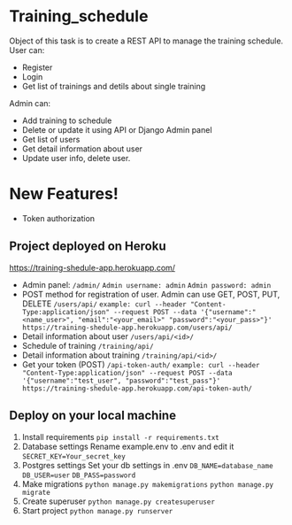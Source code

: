 # Training_schedule

Object of this task is to create a REST API to manage the training schedule.
User can:
  - Register
  - Login
  - Get list of trainings and detils about single training

Admin can:
  - Add training to schedule
  - Delete or update it using API or Django Admin panel
  - Get list of users
  - Get detail information about user
  - Update user info, delete user.
 
# New Features!

  - Token authorization
  
## Project deployed on Heroku
https://training-shedule-app.herokuapp.com/
 - Admin panel: 
 `/admin/`
`Admin username: admin`
`Admin password: admin`
 - POST method for registration of user. Admin can use GET, POST, PUT, DELETE
 `/users/api/`
`example: curl --header "Content-Type:application/json" --request POST --data '{"username":"<name_user>", "email":"<your_email>" "password":"<your_pass>"}' https://training-shedule-app.herokuapp.com/users/api/ `
 - Detail information about user
`/users/api/<id>/`
 - Schedule of training
`/training/api/`
 - Detail information about training
`/training/api/<id>/`
 - Get your token (POST)
`/api-token-auth/`
`example: curl --header "Content-Type:application/json" --request POST --data '{"username":"test_user", "password":"test_pass"}' https://training-shedule-app.herokuapp.com/api-token-auth/ `

## Deploy on your local machine
1. Install requirements
`pip install -r requirements.txt`
2. Database settings
Rename example.env to .env and edit it
`SECRET_KEY=Your_secret_key`
3. Postgres settings
Set your db settings in .env
`DB_NAME=database_name`
`DB_USER=user`
`DB_PASS=password`
4. Make migrations
`python manage.py makemigrations`
`python manage.py migrate`
5. Create superuser
`python manage.py createsuperuser`
6. Start project
`python manage.py runserver`


